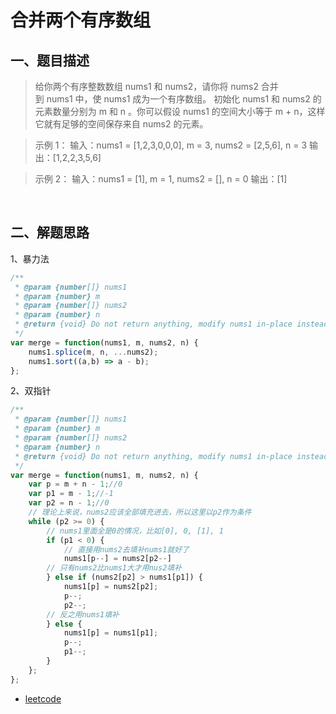 # 合并两个有序数组

## 一、题目描述
> 给你两个有序整数数组 nums1 和 nums2，请你将 nums2 合并到 nums1 中，使 nums1 成为一个有序数组。
初始化 nums1 和 nums2 的元素数量分别为 m 和 n 。你可以假设 nums1 的空间大小等于 m + n，这样它就有足够的空间保存来自 nums2 的元素。

> 示例 1：
输入：nums1 = [1,2,3,0,0,0], m = 3, nums2 = [2,5,6], n = 3
输出：[1,2,2,3,5,6]

> 示例 2：
输入：nums1 = [1], m = 1, nums2 = [], n = 0
输出：[1]

 
## 二、解题思路

1、暴力法

```js
/**
 * @param {number[]} nums1
 * @param {number} m
 * @param {number[]} nums2
 * @param {number} n
 * @return {void} Do not return anything, modify nums1 in-place instead.
 */
var merge = function(nums1, m, nums2, n) {
    nums1.splice(m, n, ...nums2);
    nums1.sort((a,b) => a - b);
};
```

2、双指针
```js
/**
 * @param {number[]} nums1
 * @param {number} m
 * @param {number[]} nums2
 * @param {number} n
 * @return {void} Do not return anything, modify nums1 in-place instead.
 */
var merge = function(nums1, m, nums2, n) {
    var p = m + n - 1;//0
    var p1 = m - 1;//-1
    var p2 = n - 1;//0
  	// 理论上来说，nums2应该全部填充进去，所以这里以p2作为条件
    while (p2 >= 0) {
        // nums1里面全是0的情况，比如[0], 0, [1], 1
        if (p1 < 0) {
            // 直接用nums2去填补nums1就好了
            nums1[p--] = nums2[p2--]
        // 只有nums2比nums1大才用nus2填补
        } else if (nums2[p2] > nums1[p1]) {
            nums1[p] = nums2[p2];
            p--;
            p2--;
        // 反之用nums1填补
        } else {
            nums1[p] = nums1[p1];
            p--;
            p1--;
        }
    };
};

```


- [leetcode](https://leetcode-cn.com/problems/merge-sorted-array)
